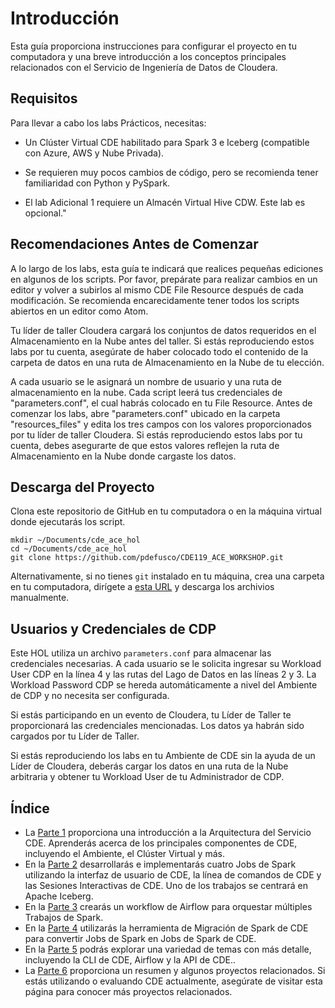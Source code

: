 # Introducción

Esta guía proporciona instrucciones para configurar el proyecto en tu computadora y una breve introducción a los conceptos principales relacionados con el Servicio de Ingeniería de Datos de Cloudera.

## Requisitos

Para llevar a cabo los labs Prácticos, necesitas:

* Un Clúster Virtual CDE habilitado para Spark 3 e Iceberg (compatible con Azure, AWS y Nube Privada).

* Se requieren muy pocos cambios de código, pero se recomienda tener familiaridad con Python y PySpark.

* El lab Adicional 1 requiere un Almacén Virtual Hive CDW. Este lab es opcional."

## Recomendaciones Antes de Comenzar

A lo largo de los labs, esta guía te indicará que realices pequeñas ediciones en algunos de los scripts. Por favor, prepárate para realizar cambios en un editor y volver a subirlos al mismo CDE File Resource después de cada modificación. Se recomienda encarecidamente tener todos los scripts abiertos en un editor como Atom.

Tu líder de taller Cloudera cargará los conjuntos de datos requeridos en el Almacenamiento en la Nube antes del taller. Si estás reproduciendo estos labs por tu cuenta, asegúrate de haber colocado todo el contenido de la carpeta de datos en una ruta de Almacenamiento en la Nube de tu elección.

A cada usuario se le asignará un nombre de usuario y una ruta de almacenamiento en la nube. Cada script leerá tus credenciales de "parameters.conf", el cual habrás colocado en tu File Resource. Antes de comenzar los labs, abre "parameters.conf" ubicado en la carpeta "resources_files" y edita los tres campos con los valores proporcionados por tu líder de taller Cloudera. Si estás reproduciendo estos labs por tu cuenta, debes asegurarte de que estos valores reflejen la ruta de Almacenamiento en la Nube donde cargaste los datos.

## Descarga del Proyecto

Clona este repositorio de GitHub en tu computadora o en la máquina virtual donde ejecutarás los script.

```
mkdir ~/Documents/cde_ace_hol
cd ~/Documents/cde_ace_hol
git clone https://github.com/pdefusco/CDE119_ACE_WORKSHOP.git
```

Alternativamente, si no tienes `git` instalado en tu máquina, crea una carpeta en tu computadora, dirígete a [esta URL](https://github.com/pdefusco/CDE119_ACE_WORKSHOP.git) y descarga los archivios manualmente.

## Usuarios y Credenciales de CDP

Este HOL utiliza un archivo `parameters.conf` para almacenar las credenciales necesarias. A cada usuario se le solicita ingresar su Workload User CDP en la línea 4 y las rutas del Lago de Datos en las líneas 2 y 3. La Workload Password CDP se hereda automáticamente a nivel del Ambiente de CDP y no necesita ser configurada.

Si estás participando en un evento de Cloudera, tu Líder de Taller te proporcionará las credenciales mencionadas. Los datos ya habrán sido cargados por tu Líder de Taller.

Si estás reproduciendo los labs en tu Ambiente de CDE sin la ayuda de un Líder de Cloudera, deberás cargar los datos en una ruta de la Nube arbitraria y obtener tu Workload User de tu Administrador de CDP.

## Índice

* La [Parte 1](https://github.com/pdefusco/CDE119_ACE_WORKSHOP/blob/main/step_by_step_guides/espanol/parte01_arquitectura_cde.md#parte-1-arquitectura-de-cde) proporciona una introducción a la Arquitectura del Servicio CDE. Aprenderás acerca de los principales componentes de CDE, incluyendo el Ambiente, el Clúster Virtual y más.
* En la [Parte 2](https://github.com/pdefusco/CDE119_ACE_WORKSHOP/blob/main/step_by_step_guides/espanol/parte02_spark.md#parte-2-desarrollo-e-implementaci%C3%B3n-de-jobs-de-spark-en-cde) desarrollarás e implementarás cuatro Jobs de Spark utilizando la interfaz de usuario de CDE, la línea de comandos de CDE y las Sesiones Interactivas de CDE. Uno de los trabajos se centrará en Apache Iceberg.
* En la [Parte 3](https://github.com/pdefusco/CDE119_ACE_WORKSHOP/blob/main/step_by_step_guides/espanol/parte03_airflow.md#parte-3-orquestaci%C3%B3n-de-pipelines-de-ingegneria-de-datos-con-airflow) crearás un workflow de Airflow para orquestar múltiples Trabajos de Spark.
* En la [Parte 4](https://github.com/pdefusco/CDE119_ACE_WORKSHOP/blob/main/step_by_step_guides/espanol/parte04_spark_migration_tool.md#parte-4-utilizo-de-la-spark-migration-tool-de-cde-para-convertir-spark-submits-en-cde-spark-submits) utilizarás la herramienta de Migración de Spark de CDE para convertir Jobs de Spark en Jobs de Spark de CDE.
* En la [Parte 5](https://github.com/pdefusco/CDE119_ACE_WORKSHOP/blob/main/step_by_step_guides/espanol/parte05_extras.md#parte-5-labs-adicionales) podrás explorar una variedad de temas con más detalle, incluyendo la CLI de CDE, Airflow y la API de CDE..
* La [Parte 6](https://github.com/pdefusco/CDE119_ACE_WORKSHOP/blob/main/step_by_step_guides/espanol/parte06_proyectos_relacionados.md#parte-6-conclusiones-y-pr%C3%B3ximos-pasos) proporciona un resumen y algunos proyectos relacionados. Si estás utilizando o evaluando CDE actualmente, asegúrate de visitar esta página para conocer más  proyectos relacionados.
